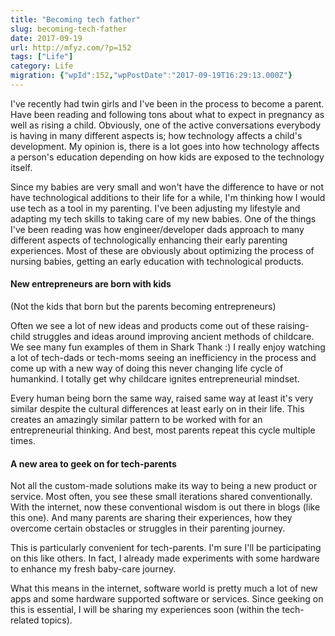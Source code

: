 ```yaml
---
title: "Becoming tech father"
slug: becoming-tech-father
date: 2017-09-19
url: http://mfyz.com/?p=152
tags: ["Life"]
category: Life
migration: {"wpId":152,"wpPostDate":"2017-09-19T16:29:13.000Z"}
---
```


I've recently had twin girls and I've been in the process to become a parent. Have been reading and following tons about what to expect in pregnancy as well as rising a child. Obviously, one of the active conversations everybody is having in many different aspects is; how technology affects a child's development. My opinion is, there is a lot goes into how technology affects a person's education depending on how kids are exposed to the technology itself.

Since my babies are very small and won't have the difference to have or not have technological additions to their life for a while, I'm thinking how I would use tech as a tool in my parenting. I've been adjusting my lifestyle and adapting my tech skills to taking care of my new babies. One of the things I've been reading was how engineer/developer dads approach to many different aspects of technologically enhancing their early parenting experiences. Most of these are obviously about optimizing the process of nursing babies, getting an early education with technological products.

#### New entrepreneurs are born with kids

(Not the kids that born but the parents becoming entrepreneurs)

Often we see a lot of new ideas and products come out of these raising-child struggles and ideas around improving ancient methods of childcare. We see many fun examples of them in Shark Thank :) I really enjoy watching a lot of tech-dads or tech-moms seeing an inefficiency in the process and come up with a new way of doing this never changing life cycle of humankind. I totally get why childcare ignites entrepreneurial mindset.

Every human being born the same way, raised same way at least it's very similar despite the cultural differences at least early on in their life. This creates an amazingly similar pattern to be worked with for an entrepreneurial thinking. And best, most parents repeat this cycle multiple times.

#### A new area to geek on for tech-parents

Not all the custom-made solutions make its way to being a new product or service. Most often, you see these small iterations shared conventionally. With the internet, now these conventional wisdom is out there in blogs (like this one). And many parents are sharing their experiences, how they overcome certain obstacles or struggles in their parenting journey.

This is particularly convenient for tech-parents. I'm sure I'll be participating on this like others. In fact, I already made experiments with some hardware to enhance my fresh baby-care journey.

What this means in the internet, software world is pretty much a lot of new apps and some hardware supported software or services. Since geeking on this is essential, I will be sharing my experiences soon (within the tech-related topics).